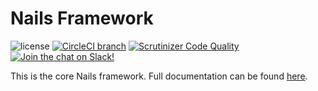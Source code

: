 # Nails Framework

![license](https://img.shields.io/badge/license-MIT-green.svg)
[![CircleCI branch](https://img.shields.io/circleci/project/github/nails/common.svg)](https://circleci.com/gh/nails/common)
[![Scrutinizer Code Quality](https://scrutinizer-ci.com/g/nails/common/badges/quality-score.png)](https://scrutinizer-ci.com/g/nails/common)
[![Join the chat on Slack!](https://now-examples-slackin-rayibnpwqe.now.sh/badge.svg)](https://nails-app.slack.com/shared_invite/MTg1NDcyNjI0ODcxLTE0OTUwMzA1NTYtYTZhZjc5YjExMQ)


This is the core Nails framework. Full documentation can be found [here](https://nailsapp.co.uk).
